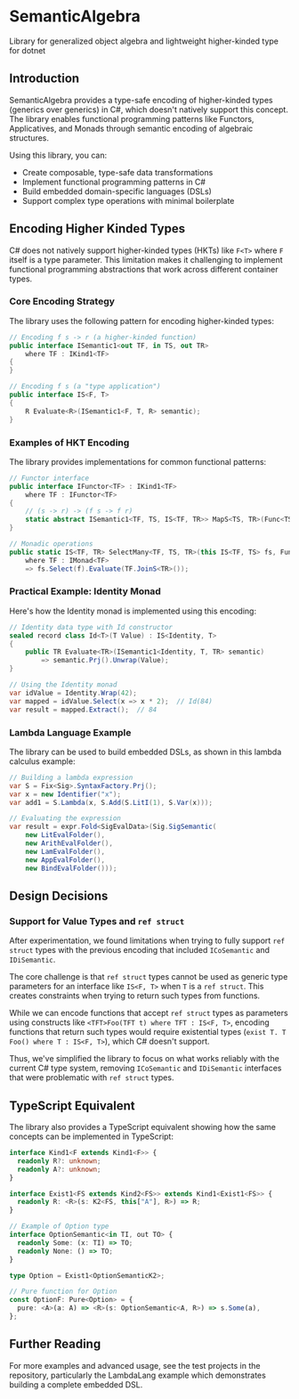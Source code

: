 # SemanticAlgebra
Library for generalized object algebra and lightweight higher-kinded type for dotnet

<!-- Generated by Copilot -->
## Introduction

SemanticAlgebra provides a type-safe encoding of higher-kinded types (generics over generics) in C#, which doesn't natively support this concept. The library enables functional programming patterns like Functors, Applicatives, and Monads through semantic encoding of algebraic structures.

Using this library, you can:
- Create composable, type-safe data transformations
- Implement functional programming patterns in C#
- Build embedded domain-specific languages (DSLs)
- Support complex type operations with minimal boilerplate

## Encoding Higher Kinded Types

C# does not natively support higher-kinded types (HKTs) like `F<T>` where `F` itself is a type parameter. This limitation makes it challenging to implement functional programming abstractions that work across different container types.

### Core Encoding Strategy

The library uses the following pattern for encoding higher-kinded types:

```csharp
// Encoding f s -> r (a higher-kinded function)
public interface ISemantic1<out TF, in TS, out TR>
    where TF : IKind1<TF>
{
}

// Encoding f s (a "type application")
public interface IS<F, T>
{
    R Evaluate<R>(ISemantic1<F, T, R> semantic);
}
```

### Examples of HKT Encoding

The library provides implementations for common functional patterns:

```csharp
// Functor interface
public interface IFunctor<TF> : IKind1<TF>
    where TF : IFunctor<TF>
{
    // (s -> r) -> (f s -> f r)
    static abstract ISemantic1<TF, TS, IS<TF, TR>> MapS<TS, TR>(Func<TS, TR> f);
}

// Monadic operations
public static IS<TF, TR> SelectMany<TF, TS, TR>(this IS<TF, TS> fs, Func<TS, IS<TF, TR>> f)
    where TF : IMonad<TF>
    => fs.Select(f).Evaluate(TF.JoinS<TR>());
```

### Practical Example: Identity Monad

Here's how the Identity monad is implemented using this encoding:

```csharp
// Identity data type with Id constructor
sealed record class Id<T>(T Value) : IS<Identity, T>
{
    public TR Evaluate<TR>(ISemantic1<Identity, T, TR> semantic)
        => semantic.Prj().Unwrap(Value);
}

// Using the Identity monad
var idValue = Identity.Wrap(42);
var mapped = idValue.Select(x => x * 2);  // Id(84)
var result = mapped.Extract();  // 84
```

### Lambda Language Example

The library can be used to build embedded DSLs, as shown in this lambda calculus example:

```csharp
// Building a lambda expression
var S = Fix<Sig>.SyntaxFactory.Prj();
var x = new Identifier("x");
var add1 = S.Lambda(x, S.Add(S.LitI(1), S.Var(x)));

// Evaluating the expression
var result = expr.Fold<SigEvalData>(Sig.SigSemantic(
    new LitEvalFolder(),
    new ArithEvalFolder(),
    new LamEvalFolder(),
    new AppEvalFolder(),
    new BindEvalFolder()));
```

## Design Decisions

### Support for Value Types and `ref struct`

After experimentation, we found limitations when trying to fully support `ref struct` types with the previous encoding that included `ICoSemantic` and `IDiSemantic`. 

The core challenge is that `ref struct` types cannot be used as generic type parameters for an interface like `IS<F, T>` when `T` is a `ref struct`. This creates constraints when trying to return such types from functions.

While we can encode functions that accept `ref struct` types as parameters using constructs like `<TFT>Foo(TFT t) where TFT : IS<F, T>`, encoding functions that return such types would require existential types (`exist T. T Foo() where T : IS<F, T>`), which C# doesn't support.

Thus, we've simplified the library to focus on what works reliably with the current C# type system, removing `ICoSemantic` and `IDiSemantic` interfaces that were problematic with `ref struct` types.

## TypeScript Equivalent

The library also provides a TypeScript equivalent showing how the same concepts can be implemented in TypeScript:

```typescript
interface Kind1<F extends Kind1<F>> {
  readonly R?: unknown;
  readonly A?: unknown;
}

interface Exist1<FS extends Kind2<FS>> extends Kind1<Exist1<FS>> {
  readonly R: <R>(s: K2<FS, this["A"], R>) => R;
}

// Example of Option type
interface OptionSemantic<in TI, out TO> {
  readonly Some: (x: TI) => TO;
  readonly None: () => TO;
}

type Option = Exist1<OptionSemanticK2>;

// Pure function for Option
const OptionF: Pure<Option> = {
  pure: <A>(a: A) => <R>(s: OptionSemantic<A, R>) => s.Some(a),
};
```

## Further Reading

For more examples and advanced usage, see the test projects in the repository, particularly the LambdaLang example which demonstrates building a complete embedded DSL.

<!-- End of Copilot generated content -->
